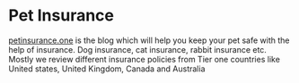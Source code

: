 # Pet Insurance
[petinsurance.one](https://petinsurance.one/) is the blog which will help you keep your pet safe with the help of insurance. Dog insurance, cat insurance, rabbit insurance etc. Mostly we review different insurance policies  from Tier one countries like United states, United Kingdom, Canada and Australia
